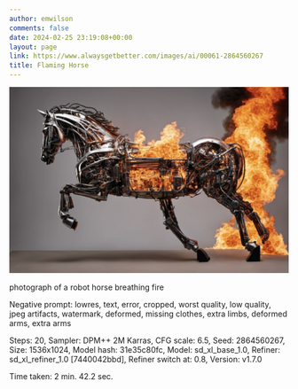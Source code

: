 ```yaml
---
author: emwilson
comments: false
date: 2024-02-25 23:19:08+00:00
layout: page
link: https://www.alwaysgetbetter.com/images/ai/00061-2864560267
title: Flaming Horse
---
```


[![Flaming Horse](/images/ai/00061-2864560267.jpg)](/images/ai/00061-2864560267.jpg)

photograph of a robot horse breathing fire

Negative prompt: lowres, text, error, cropped, worst quality, low quality, jpeg artifacts, watermark, deformed, missing clothes, extra limbs, deformed arms, extra arms

Steps: 20, Sampler: DPM++ 2M Karras, CFG scale: 6.5, Seed: 2864560267, Size: 1536x1024, Model hash: 31e35c80fc, Model: sd_xl_base_1.0, Refiner: sd_xl_refiner_1.0 [7440042bbd], Refiner switch at: 0.8, Version: v1.7.0

Time taken: 2 min. 42.2 sec.